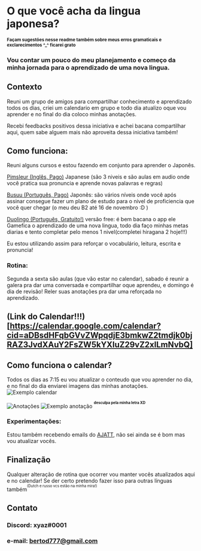 
# O que você acha da lingua japonesa?
<sup>**Façam sugestões nesse readme também sobre meus erros gramaticais e exclarecimentos ^_^ ficarei grato**
### Vou contar um pouco do meu planejamento e começo da minha jornada para o aprendizado de uma nova lingua.

## Contexto
Reuni um grupo de amigos para compartilhar conhecimento e aprendizado todos os dias, criei um calendario em grupo e todo dia atualizo oque vou aprender e no final do dia coloco minhas anotações.

Recebi feedbacks positivos dessa iniciativa e achei bacana compartilhar aqui, quem sabe alguem mais não aproveita dessa iniciativa também!


## Como funciona:

Reuni alguns cursos e estou fazendo em conjunto para aprender o Japonês.

[Pimsleur (Inglês, Pago)](https://www.linkedin.com/company/pimsleur-language-programs/) Japanese (são 3 niveis e são aulas em audio onde você pratica sua pronuncia e aprende novas palavras e regras)

[Busuu (Português, Pago)](https://www.linkedin.com/company/busuu-com/) Japonês: são vários níveis onde você após assinar consegue fazer um plano de estudo para o nivel de proficiencia que você quer chegar (o meu deu B2 até 16 de novembro :D )

[Duolingo (Português, Gratuito!)](https://www.linkedin.com/company/duolingo/) versão free: é bem bacana o app ele Gamefica o aprendizado de uma nova lingua, todo dia faço minhas metas diarias e tento completar pelo menos 1 nivel(completei hiragana 2 hoje!!!)

Eu estou utilizando assim para reforçar o vocabulário, leitura, escrita e pronuncia!

### Rotina:
Segunda a sexta são aulas (que vão estar no calendar), sabado é reunir a galera pra dar uma conversada e compartilhar oque aprendeu, e domingo é dia de revisão! Reler suas anotações pra dar uma reforçada no aprendizado.

## (Link do Calendar!!!)[https://calendar.google.com/calendar?cid=aDBsdHFqbGVvZWpqdjE3bmkwZ2tmdjk0bjRAZ3JvdXAuY2FsZW5kYXIuZ29vZ2xlLmNvbQ]

## Como funciona o calendar?
Todos os dias as 7:15 eu vou atualizar o conteudo que vou aprender no dia, e no final do dia enviarei imagens das minhas anotações.
![Exemplo calendar](https://snipboard.io/azJjAt.jpg)

![Anotações](https://snipboard.io/hlmxjE.jpg)
![Exemplo anotação](https://snipboard.io/aNtFhf.jpg)
<sup><sup>**desculpa pela minha letra XD**</sup>

### Experimentações:
Estou também recebendo emails do [AJATT](http://www.alljapaneseallthetime.com/blog/), não sei ainda se é bom mas vou atualizar vocês.

## Finalização
Qualquer alteração de rotina que ocorrer vou manter vocês atualizados aqui e no calendar!
Se der certo pretendo fazer isso para outras línguas também<sup><sup>(Dutch e russo vcs estão na minha mira!)</sup>

## Contato
### Discord: xyaz#0001
### e-mail: bertod777@gmail.com
